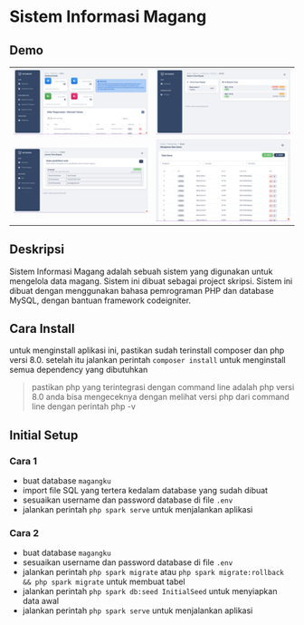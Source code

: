 # Sistem Informasi Magang

## Demo
|||
| :---: | :---: |
|![Demo 1](./demo/demo-1.png)|![Demo 2](./demo/demo-2.png)|
|![Demo 3](./demo/demo-3.png)|![Demo 4](./demo/demo-4.png)|

## Deskripsi
Sistem Informasi Magang adalah sebuah sistem yang digunakan untuk mengelola data magang. Sistem ini dibuat sebagai project skripsi. Sistem ini dibuat dengan menggunakan bahasa pemrograman PHP dan database MySQL, dengan bantuan framework codeigniter.

## Cara Install
untuk menginstall aplikasi ini, pastikan sudah terinstall composer dan php versi 8.0. setelah itu jalankan perintah `composer install` untuk menginstall semua dependency yang dibutuhkan
> pastikan php yang terintegrasi dengan command line adalah php versi 8.0 anda bisa mengeceknya dengan melihat versi php dari command line dengan perintah php -v

## Initial Setup
### Cara 1
- buat database `magangku`
- import file SQL yang tertera kedalam database yang sudah dibuat
- sesuaikan username dan password database di file `.env`
- jalankan perintah `php spark serve` untuk menjalankan aplikasi

### Cara 2
- buat database `magangku`
- sesuaikan username dan password database di file `.env`
- jalankan perintah `php spark migrate` atau `php spark migrate:rollback && php spark migrate` untuk membuat tabel
- jalankan perintah `php spark db:seed InitialSeed` untuk menyiapkan data awal
- jalankan perintah `php spark serve` untuk menjalankan aplikasi